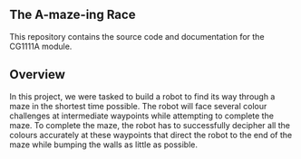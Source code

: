 ## The A-maze-ing Race

This repository contains the source code and documentation for the CG1111A module.

## Overview
In this project, we were tasked to build a robot to find its way through a maze in the shortest time possible. 
The robot will face several colour challenges at intermediate waypoints while attempting to complete the maze. 
To complete the maze, the robot has to successfully decipher all the colours accurately at these waypoints that 
direct the robot to the end of the maze while bumping the walls as little as possible.
